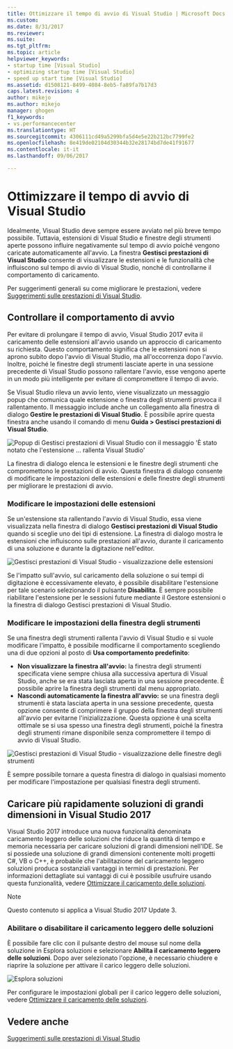 ```yaml
---
title: Ottimizzare il tempo di avvio di Visual Studio | Microsoft Docs
ms.custom: 
ms.date: 8/31/2017
ms.reviewer: 
ms.suite: 
ms.tgt_pltfrm: 
ms.topic: article
helpviewer_keywords:
- startup time [Visual Studio]
- optimizing startup time [Visual Studio]
- speed up start time [Visual Studio]
ms.assetid: d1508121-8499-4084-8eb5-fa89fa7b17d3
caps.latest.revision: 4
author: mikejo
ms.author: mikejo
manager: ghogen
f1_keywords:
- vs.performancecenter
ms.translationtype: HT
ms.sourcegitcommit: 4306111cd49a5299bfa5d4e5e22b212bc7799fe2
ms.openlocfilehash: 8e419de02104d30344b32e28174bd7de41f91677
ms.contentlocale: it-it
ms.lasthandoff: 09/06/2017

---
```


# <a name="optimize-visual-studio-startup-time"></a>Ottimizzare il tempo di avvio di Visual Studio
Idealmente, Visual Studio deve sempre essere avviato nel più breve tempo possibile. Tuttavia, estensioni di Visual Studio e finestre degli strumenti aperte possono influire negativamente sul tempo di avvio poiché vengono caricate automaticamente all'avvio. La finestra **Gestisci prestazioni di Visual Studio** consente di visualizzare le estensioni e le funzionalità che influiscono sul tempo di avvio di Visual Studio, nonché di controllarne il comportamento di caricamento.

Per suggerimenti generali su come migliorare le prestazioni, vedere [Suggerimenti sulle prestazioni di Visual Studio](../ide/visual-studio-performance-tips-and-tricks.md).

## <a name="control-startup-behavior"></a>Controllare il comportamento di avvio

Per evitare di prolungare il tempo di avvio, Visual Studio 2017 evita il caricamento delle estensioni all'avvio usando un approccio di caricamento su richiesta. Questo comportamento significa che le estensioni non si aprono subito dopo l'avvio di Visual Studio, ma all'occorrenza dopo l'avvio. Inoltre, poiché le finestre degli strumenti lasciate aperte in una sessione precedente di Visual Studio possono rallentare l'avvio, esse vengono aperte in un modo più intelligente per evitare di compromettere il tempo di avvio.

Se Visual Studio rileva un avvio lento, viene visualizzato un messaggio popup che comunica quale estensione o finestra degli strumenti provoca il rallentamento. Il messaggio include anche un collegamento alla finestra di dialogo **Gestire le prestazioni di Visual Studio**. È possibile aprire questa finestra anche usando il comando di menu **Guida > Gestisci prestazioni di Visual Studio**.

![Popup di Gestisci prestazioni di Visual Studio con il messaggio 'È stato notato che l'estensione ... rallenta Visual Studio'](../ide/media/vside_perfdialog_popup.png)

La finestra di dialogo elenca le estensioni e le finestre degli strumenti che compromettono le prestazioni di avvio. Questa finestra di dialogo consente di modificare le impostazioni delle estensioni e delle finestre degli strumenti per migliorare le prestazioni di avvio.

### <a name="change-extension-settings"></a>Modificare le impostazioni delle estensioni

Se un'estensione sta rallentando l'avvio di Visual Studio, essa viene visualizzata nella finestra di dialogo **Gestisci prestazioni di Visual Studio** quando si sceglie uno dei tipi di estensione. La finestra di dialogo mostra le estensioni che influiscono sulle prestazioni all'avvio, durante il caricamento di una soluzione e durante la digitazione nell'editor.

![Gestisci prestazioni di Visual Studio - visualizzazione delle estensioni](../ide/media/vside_perfdialog_extensions.png)

Se l'impatto sull'avvio, sul caricamento della soluzione o sui tempi di digitazione è eccessivamente elevato, è possibile disabilitare l'estensione per tale scenario selezionando il pulsante **Disabilita**. È sempre possibile riabilitare l'estensione per le sessioni future mediante il Gestore estensioni o la finestra di dialogo Gestisci prestazioni di Visual Studio.

### <a name="change-tool-window-settings"></a>Modificare le impostazioni della finestra degli strumenti

Se una finestra degli strumenti rallenta l'avvio di Visual Studio e si vuole modificare l'impatto, è possibile modificarne il comportamento scegliendo una di due opzioni al posto di **Usa comportamento predefinito**:

- **Non visualizzare la finestra all'avvio:** la finestra degli strumenti specificata viene sempre chiusa alla successiva apertura di Visual Studio, anche se era stata lasciata aperta in una sessione precedente. È possibile aprire la finestra degli strumenti dal menu appropriato.
- **Nascondi automaticamente la finestra all'avvio:** se una finestra degli strumenti è stata lasciata aperta in una sessione precedente, questa opzione consente di comprimere il gruppo della finestra degli strumenti all'avvio per evitarne l'inizializzazione. Questa opzione è una scelta ottimale se si usa spesso una finestra degli strumenti, poiché la finestra degli strumenti rimane disponibile senza compromettere il tempo di avvio di Visual Studio.

![Gestisci prestazioni di Visual Studio - visualizzazione delle finestre degli strumenti](../ide/media/vside_perfdialog_toolwindows.png)

È sempre possibile tornare a questa finestra di dialogo in qualsiasi momento per modificare l'impostazione per qualsiasi finestra degli strumenti.

## <a name="speed_up_solution_load"></a>Caricare più rapidamente soluzioni di grandi dimensioni in Visual Studio 2017

Visual Studio 2017 introduce una nuova funzionalità denominata caricamento leggero delle soluzioni che riduce la quantità di tempo e memoria necessaria per caricare soluzioni di grandi dimensioni nell'IDE. Se si possiede una soluzione di grandi dimensioni contenente molti progetti C#, VB o C++, è probabile che l'abilitazione del caricamento leggero soluzioni produca sostanziali vantaggi in termini di prestazioni. Per informazioni dettagliate sui vantaggi di cui è possibile usufruire usando questa funzionalità, vedere [Ottimizzare il caricamento delle soluzioni](../ide/optimize-solution-loading-in-visual-studio).

> [!NOTE]
> Questo contenuto si applica a Visual Studio 2017 Update 3.

### <a name="enable-or-disable-lightweight-solution-load"></a>Abilitare o disabilitare il caricamento leggero delle soluzioni

È possibile fare clic con il pulsante destro del mouse sul nome della soluzione in Esplora soluzioni e selezionare **Abilita il caricamento leggero delle soluzioni**. Dopo aver selezionato l'opzione, è necessario chiudere e riaprire la soluzione per attivare il carico leggero delle soluzioni.

![Esplora soluzioni](../ide/media/VSIDE_LSL_Solution_Setting.png)

Per configurare le impostazioni globali per il carico leggero delle soluzioni, vedere [Ottimizzare il caricamento delle soluzioni](../ide/optimize-solution-loading-in-visual-studio.md#global_solution_load_settings).

## <a name="see-also"></a>Vedere anche
[Suggerimenti sulle prestazioni di Visual Studio](../ide/visual-studio-performance-tips-and-tricks.md)

